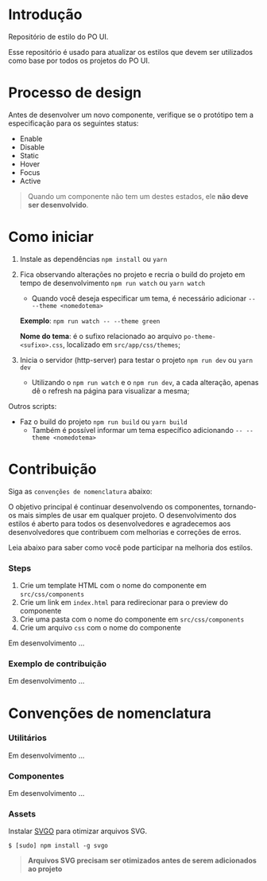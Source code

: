 # Introdução

Repositório de estilo do PO UI.

Esse repositório é usado para atualizar os estilos que devem ser utilizados como base por todos os projetos 
do PO UI.

# Processo de design

Antes de desenvolver um novo componente, verifique se o protótipo tem a especificação para os seguintes status:

- Enable
- Disable
- Static
- Hover
- Focus
- Active

> Quando um componente não tem um destes estados, ele **não deve ser desenvolvido**.

# Como iniciar

1. Instale as dependências
`npm install` ou `yarn`

2. Fica observando alterações no projeto e recria o build do projeto em tempo de desenvolvimento
`npm run watch` ou `yarn watch`

    - Quando você deseja especificar um tema, é necessário adicionar
    `-- --theme <nomedotema>`

    **Exemplo**: `npm run watch -- --theme green`
    
    **Nome do tema**: é o sufixo relacionado ao arquivo `po-theme-<sufixo>.css`, localizado em `src/app/css/themes`;

3. Inicia o servidor (http-server) para testar o projeto
`npm run dev` ou `yarn dev`

    - Utilizando o `npm run watch` e o `npm run dev`, a cada alteração, apenas dê o refresh na página para visualizar a mesma;


Outros scripts:
* Faz o build do projeto
`npm run build` ou `yarn build`
    * Também é possível informar um tema específico adicionando `-- --theme <nomedotema>`

# Contribuição

Siga as `convenções de nomenclatura` abaixo:

O objetivo principal é continuar desenvolvendo os componentes, tornando-os mais simples de usar em qualquer projeto. O desenvolvimento 
dos estilos é aberto para todos os desenvolvedores e agradecemos aos desenvolvedores que contribuem com melhorias e correções de erros.

Leia abaixo para saber como você pode participar na melhoria dos estilos.

### Steps

1. Crie um template HTML com o nome do componente em `src/css/components`
2. Crie um link em `index.html` para redirecionar para o preview do componente
3. Crie uma pasta com o nome do componente em `src/css/components`
4. Crie um arquivo `css` com o nome do componente

Em desenvolvimento ... 

### Exemplo de contribuição

Em desenvolvimento ... 

# Convenções de nomenclatura

### Utilitários

Em desenvolvimento ...

### Componentes

Em desenvolvimento ...

### Assets

Instalar [SVGO](https://github.com/svg/svgo) para otimizar arquivos SVG.

`$ [sudo] npm install -g svgo`

> **Arquivos SVG precisam ser otimizados antes de serem adicionados ao projeto**
